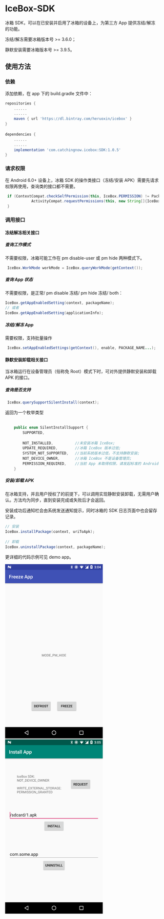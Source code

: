 # IceBox-SDK

冰箱 SDK，可以在已安装并启用了冰箱的设备上，为第三方 App 提供冻结/解冻的功能。

冻结/解冻需要冰箱版本号 >= 3.6.0；

静默安装需要冰箱版本号 >= 3.9.5。

## 使用方法

### 依赖

添加依赖，在 app 下的 build.gradle 文件中：

```groovy
repositories {
    ......
    ......
    maven { url 'https://dl.bintray.com/heruoxin/icebox' }
}

dependencies {
    ......
    ......
    implementation 'com.catchingnow.icebox:SDK:1.0.5'
}
```

### 请求权限

在 Android 6.0+ 设备上，冰箱 SDK 的操作类接口（冻结/安装 APK）需要先请求权限再使用，查询类的接口都不需要。

```java
 if (ContextCompat.checkSelfPermission(this, IceBox.PERMISSION) != PackageManager.PERMISSION_GRANTED) {
            ActivityCompat.requestPermissions(this, new String[]{IceBox.PERMISSION}, 0x233);
 }
```

### 调用接口

#### 冻结解冻相关接口

##### 查询工作模式

不需要权限，冰箱可能工作在 pm disable-user 或 pm hide 两种模式下。

```java
 IceBox.WorkMode workMode = IceBox.queryWorkMode(getContext());
```

##### 查询 App 状态

不需要权限，是正常/ pm disable 冻结/ pm hide 冻结/ both：

```java
IceBox.getAppEnabledSetting(context, packageName);
// 或者
IceBox.getAppEnabledSetting(applicationInfo);
```

##### 冻结/解冻 App

需要权限，支持批量操作

```java
 IceBox.setAppEnabledSettings(getContext(), enable, PACKAGE_NAME...);
```

#### 静默安装卸载相关接口

当冰箱运行在设备管理员（俗称免 Root）模式下时，可对外提供静默安装和卸载 APK 的接口。

##### 查询是否支持

```java
 IceBox.querySupportSilentInstall(context);
```

返回为一个枚举类型

```java

    public enum SilentInstallSupport {
        SUPPORTED,

        NOT_INSTALLED,          //未安装冰箱 IceBox;
        UPDATE_REQUIRED,        //冰箱 IceBox 版本过低;
        SYSTEM_NOT_SUPPORTED,   //当前系统版本过低，不支持静默安装;
        NOT_DEVICE_OWNER,       //冰箱 IceBox 不是设备管理员;
        PERMISSION_REQUIRED,    //当前 App 未取得权限，请发起标准的 Android 权限请求;
    }
```

##### 安装/卸载 APK

在冰箱支持，并且用户授权了的前提下，可以调用实现静默安装卸载，无需用户确认。方法均为同步，直到安装完成或失败后才会返回。

安装成功后通知栏会由系统发送通知提示，同时冰箱的 SDK 日志页面中也会留存记录。

```java
// 安装
IceBox.installPackage(context, uriToApk);

// 卸载
IceBox.uninstallPackage(context, packageName);
```


更详细的代码示例可见 demo app。

<img src="/screenshot/screenshot_freeze.png?raw=true" width="320">
<img src="/screenshot/screenshot_install.png?raw=true" width="320">
